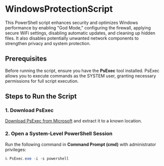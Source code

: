 # WindowsProtectionScript
This PowerShell script enhances security and optimizes Windows performance by enabling "God Mode," configuring the firewall, applying secure WiFi settings, disabling automatic updates, and cleaning up hidden files. It also disables potentially unwanted network components to strengthen privacy and system protection.

## Prerequisites

Before running the script, ensure you have the **PsExec** tool installed. PsExec allows you to execute commands as the SYSTEM user, granting necessary permissions for full script execution.

## Steps to Run the Script

### 1. Download PsExec
[Download PsExec from Microsoft](https://learn.microsoft.com/en-us/sysinternals/downloads/psexec) and extract it to a known location.

### 2. Open a System-Level PowerShell Session
Run the following command in **Command Prompt (cmd)** with administrator privileges:

```powershell
& PsExec.exe -i -s powershell


